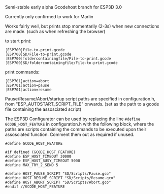 Semi-stable early alpha Gcodehost branch for ESP3D 3.0

Currently only confirmed to work for Marlin

Works fairly well, but prints stop momentarily (2-3s) when new connections are made. (such as when refreshing the browser)

to start print:
```
[ESP700]File-to-print.gcode
[ESP700]SD/File-to-print.gcode
[ESP700]foldercontainingfile/File-to-print.gcode
[ESP700]SD/foldercontainingfile/File-to-print.gcode
```

print commands:
```
[ESP701]action=abort
[ESP701]action=pause
[ESP701]action=resume
```

Pause/Resume/Abort/startup script paths are specified in configuration.h, from "ESP_AUTOSTART_SCRIPT_FILE" onwards. (set as the path to a gcode file containing the assosciated script)

The ESP3D Configurator can be used by replacing the line `#define GCODE_HOST_FEATURE` in configuration.h with the following block, where the paths are scripts containing the commands to be executed upon their assosciated function. Comment them out as required if unused.

```
#define GCODE_HOST_FEATURE

#if defined (GCODE_HOST_FEATURE)
#define ESP_HOST_TIMEOUT 30000
#define ESP_HOST_BUSY_TIMEOUT 5000
#define MAX_TRY_2_SEND 5

#define HOST_PAUSE_SCRIPT "SD/Scripts/Pause.gco"
#define HOST_RESUME_SCRIPT "SD/Scripts/Resume.gco"
#define HOST_ABORT_SCRIPT "SD/Scripts/Abort.gco"
#endif //GCODE_HOST_FEATURE
```
